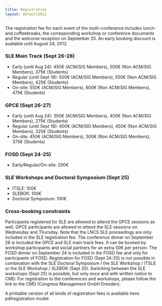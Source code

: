 ```yaml
---
title: Registration
layout: default2012
---
```



The registration fee for each event of the multi-conference includes lunch- and coffeebreaks, the corresponding workshop or conference documents and the welcome reception on September 25. An early booking discount is available until August 24, 2012.

### SLE Main Track (Sept 26-28)

* Early (until Aug 24): 450€ (ACM/SIG Members), 500€ (Non ACM/SIG Members), 375€ (Students)
* Regular (until Sept 18): 500€ (ACM/SIG Members), 550€ (Non ACM/SIG Members), 425€ (Students)
* On-site: 550€ (ACM/SIG Members), 600€ (Non ACM/SIG Members), 475€ (Students)

### GPCE (Sept 26-27)

* Early (until Aug 24): 350€ (ACM/SIG Members), 400€ (Non ACM/SIG Members), 275€ (Students)
* Regular (until Sept 18): 400€ (ACM/SIG Members), 450€ (Non ACM/SIG Members), 325€ (Students)
* On-site: 450€ (ACM/SIG Members), 500€ (Non ACM/SIG Members), 375€ (Students)

### FOSD (Sept 24-25)

* Early/Regular/On-site: 200€

### SLE Workshops and Doctoral Symposium (Sept 25)

* ITSLE: 100€
* SLEBOK: 100€
* Doctoral Symposium: 100€

### Cross-booking constraints

Participants registered for SLE are allowed to attend the GPCE sessions as well. GPCE participants are allowed to attend the SLE sessions on Wednesday and Thursday. Note that the LNCS SLE proceedings are only included in the SLE registration fee.
The conference dinner on September 26 is included the GPCE and SLE main track fees. It can be booked by workshop participants and social partners for an extra 50€ per person.
The FOSD dinner on September 24 is included in the FOSD fee and only for participants of FOSD.
Registration for FOSD (Sept 24-25) is not possible in combination with the SLE Doctoral Symposium / 
the SLE Workshop / ITSLE or the SLE Workshop / SLEBOK (Sept 25).
Switching between the SLE workshops (Sept 25) is possible, but only once and with written notice to CMD.
For registration to the conferences and workshops, please follow the link to the CMD (Congress Management GmbH Dresden).

A printable version of all kinds of registration fees is available here: pdfregistration model.


